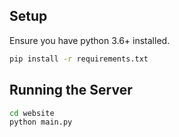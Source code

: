 ## Setup

Ensure you have python 3.6+ installed.

```bash
pip install -r requirements.txt
```

## Running the Server

```bash
cd website
python main.py
```
